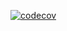 [![codecov](https://codecov.io/gh/Kihara-Njoroge/Simple-Order-Management-Service/branch/master/graph/badge.svg??token=8db1c663-6267-4125-be7f-3d8658f7f689)](https://codecov.io/gh/Kihara-Njoroge/Simple-Order-Management-Service)
